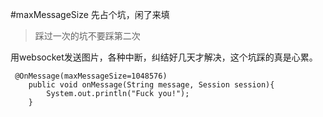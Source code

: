 
#maxMessageSize 先占个坑，闲了来填

>踩过一次的坑不要踩第二次

用websocket发送图片，各种中断，纠结好几天才解决，这个坑踩的真是心累。

```
 @OnMessage(maxMessageSize=1048576)
    public void onMessage(String message, Session session){
	    System.out.println("Fuck you!");
    }
```